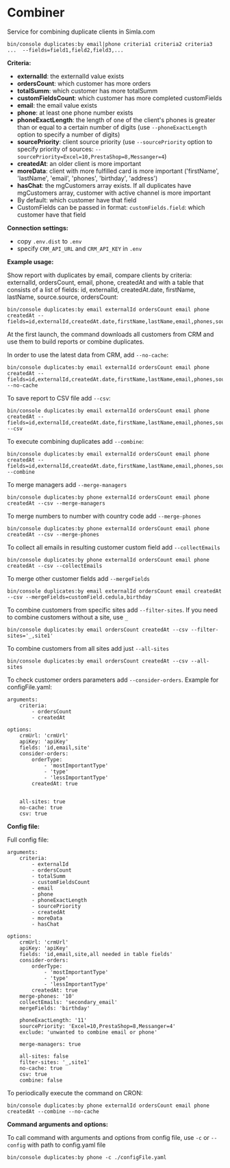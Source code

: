 # Combiner
Service for combining duplicate clients in Simla.com

```
bin/console duplicates:by email|phone criteria1 criteria2 criteria3 ...  --fields=field1,field2,field3,...
```

**Criteria:**

* **externalId**: the externalId value exists
* **ordersCount**: which customer has more orders
* **totalSumm**: which customer has more totalSumm
* **customFieldsCount**: which customer has more completed customFields
* **email**: the email value exists
* **phone**: at least one phone number exists
* **phoneExactLength**: the length of one of the client's phones is greater than or equal to a certain number of digits (use `--phoneExactLength` option to specify a number of digits)
* **sourcePriority**: client source priority (use `--sourcePriority` option to specify priority of sources: `--sourcePriority=Excel=10,PrestaShop=8,Messanger=4`)
* **createdAt**: an older client is more important
* **moreData**: client with more fulfilled card is more important ('firstName', 'lastName', 'email', 'phones', 'birthday', 'address')
* **hasChat**: the mgCustomers array exists. If all duplicates have mgCustomers array, customer with active channel is more important
* By default: which customer have that field
* CustomFields can be passed in format: ```customFields.field```: which customer have that field 

**Connection settings:**

* copy `.env.dist` to `.env`
* specify `CRM_API_URL` and `CRM_API_KEY` in `.env`

**Example usage:**

Show report with duplicates by email, compare clients by criteria: externalId, ordersCount, email, phone, createdAt and with a table that consists of a list of fields: id, externalId, createdAt.date, firstName, lastName, source.source, ordersCount:
```
bin/console duplicates:by email externalId ordersCount email phone createdAt --fields=id,externalId,createdAt.date,firstName,lastName,email,phones,source.source,ordersCount
```

At the first launch, the command downloads all customers from CRM and use them to build reports or combine duplicates.

In order to use the latest data from CRM, add `--no-cache`:
```
bin/console duplicates:by email externalId ordersCount email phone createdAt --fields=id,externalId,createdAt.date,firstName,lastName,email,phones,source.source,ordersCount --no-cache
```

To save report to CSV file add `--csv`:
```
bin/console duplicates:by email externalId ordersCount email phone createdAt --fields=id,externalId,createdAt.date,firstName,lastName,email,phones,source.source,ordersCount --csv
```

To execute combining duplicates add `--combine`:
```
bin/console duplicates:by email externalId ordersCount email phone createdAt --fields=id,externalId,createdAt.date,firstName,lastName,email,phones,source.source,ordersCount --combine
```

To merge managers add `--merge-managers`
```
bin/console duplicates:by phone externalId ordersCount email phone createdAt --csv --merge-managers
```

To merge numbers to number with country code add `--merge-phones`
```
bin/console duplicates:by phone externalId ordersCount email phone createdAt --csv --merge-phones
```

To collect all emails in resulting customer custom field add `--collectEmails`
```
bin/console duplicates:by phone externalId ordersCount email phone createdAt --csv --collectEmails
```

To merge other customer fields add `--mergeFields`
```
bin/console duplicates:by email externalId ordersCount email createdAt --csv --mergeFields=customField.cedula,birthday
```

To combine customers from specific sites add `--filter-sites`. If you need to combine customers without a site, use `_`
```
bin/console duplicates:by email ordersCount createdAt --csv --filter-sites='_,site1'
```
To combine customers from all sites add just `--all-sites`
```
bin/console duplicates:by email ordersCount createdAt --csv --all-sites
```

To check customer orders parameters add `--consider-orders`. Example for configFile.yaml:
```
arguments:
    criteria:
        - ordersCount
        - createdAt

options:
    crmUrl: 'crmUrl'
    apiKey: 'apiKey'
    fields: 'id,email,site'
    consider-orders:
        orderType:
            - 'mostImportantType'
            - 'type'
            - 'lessImportantType'
        createdAt: true


    all-sites: true
    no-cache: true
    csv: true
```

**Config file:**

Full config file:
```
arguments:
    criteria:
        - externalId
        - ordersCount
        - totalSumm
        - customFieldsCount
        - email
        - phone
        - phoneExactLength
        - sourcePriority
        - createdAt
        - moreData
        - hasChat

options:
    crmUrl: 'crmUrl'
    apiKey: 'apiKey'
    fields: 'id,email,site,all needed in table fields'
    consider-orders:
        orderType:
            - 'mostImportantType'
            - 'type'
            - 'lessImportantType'
        createdAt: true
    merge-phones: '10'
    collectEmails: 'secondary_email'
    mergeFields: 'birthday'
    
    phoneExactLength: '11'
    sourcePriority: 'Excel=10,PrestaShop=8,Messanger=4'
    exclude: 'unwanted to combine email or phone'

    merge-managers: true

    all-sites: false
    filter-sites: '_,site1'
    no-cache: true
    csv: true
    combine: false
```

To periodically execute the command on CRON:
```
bin/console duplicates:by phone externalId ordersCount email phone createdAt --combine --no-cache
```

**Command arguments and options:**

To call command with arguments and options from config file, use `-c` or `--config` with path to config.yaml file
```
bin/console duplicates:by phone -c ./configFile.yaml
```